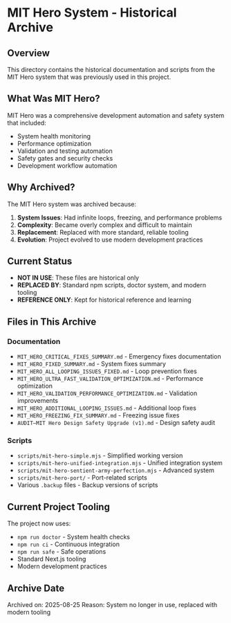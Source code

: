 # MIT Hero System - Historical Archive

## Overview
This directory contains the historical documentation and scripts from the MIT Hero system that was previously used in this project.

## What Was MIT Hero?
MIT Hero was a comprehensive development automation and safety system that included:
- System health monitoring
- Performance optimization
- Validation and testing automation
- Safety gates and security checks
- Development workflow automation

## Why Archived?
The MIT Hero system was archived because:
1. **System Issues**: Had infinite loops, freezing, and performance problems
2. **Complexity**: Became overly complex and difficult to maintain
3. **Replacement**: Replaced with more standard, reliable tooling
4. **Evolution**: Project evolved to use modern development practices

## Current Status
- **NOT IN USE**: These files are historical only
- **REPLACED BY**: Standard npm scripts, doctor system, and modern tooling
- **REFERENCE ONLY**: Kept for historical reference and learning

## Files in This Archive

### Documentation
- `MIT_HERO_CRITICAL_FIXES_SUMMARY.md` - Emergency fixes documentation
- `MIT_HERO_FIXED_SUMMARY.md` - System fixes summary
- `MIT_HERO_ALL_LOOPING_ISSUES_FIXED.md` - Loop prevention fixes
- `MIT_HERO_ULTRA_FAST_VALIDATION_OPTIMIZATION.md` - Performance optimization
- `MIT_HERO_VALIDATION_PERFORMANCE_OPTIMIZATION.md` - Validation improvements
- `MIT_HERO_ADDITIONAL_LOOPING_ISSUES.md` - Additional loop fixes
- `MIT_HERO_FREEZING_FIX_SUMMARY.md` - Freezing issue fixes
- `AUDIT—MIT Hero Design Safety Upgrade (v1).md` - Design safety audit

### Scripts
- `scripts/mit-hero-simple.mjs` - Simplified working version
- `scripts/mit-hero-unified-integration.mjs` - Unified integration system
- `scripts/mit-hero-sentient-army-perfection.mjs` - Advanced system
- `scripts/mit-hero-port/` - Port-related scripts
- Various `.backup` files - Backup versions of scripts

## Current Project Tooling
The project now uses:
- `npm run doctor` - System health checks
- `npm run ci` - Continuous integration
- `npm run safe` - Safe operations
- Standard Next.js tooling
- Modern development practices

## Archive Date
Archived on: 2025-08-25
Reason: System no longer in use, replaced with modern tooling
